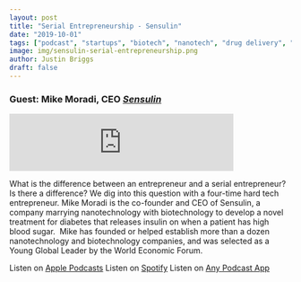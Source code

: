 ```yaml
---
layout: post
title: "Serial Entrepreneurship - Sensulin"
date: "2019-10-01"
tags: ["podcast", "startups", "biotech", "nanotech", "drug delivery", "diabetes"]
image: img/sensulin-serial-entrepreneurship.png
author: Justin Briggs
draft: false
---
```


### Guest: Mike Moradi, CEO [*Sensulin*](https://www.sensulin.com/)

<iframe src="https://anchor.fm/tomorrowscale/embed/episodes/Serial-Entrepreneurship-with-Mike-Moradi---Sensulin-e5o61u/a-apcd03" width="400px" height="102px" frameborder="0" scrolling="no"></iframe>

What is the difference between an entrepreneur and a serial entrepreneur? Is there a difference? We dig into this question with a four-time hard tech entrepreneur. Mike Moradi is the co-founder and CEO of Sensulin, a company marrying nanotechnology with biotechnology to develop a novel treatment for diabetes that releases insulin on when a patient has high blood sugar.  Mike has founded or helped establish more than a dozen nanotechnology and biotechnology companies, and was selected as a Young Global Leader by the World Economic Forum.

Listen on [Apple Podcasts](https://podcasts.apple.com/us/podcast/serial-entrepreneurship-with-mike-moradi-sensulin/id1472883653?i=1000451987912)
Listen on [Spotify](https://open.spotify.com/show/6PqybxGA3Qy4L6SpBlPaDc)
Listen on [Any Podcast App](https://anchor.fm/tomorrowscale/episodes/Serial-Entrepreneurship-with-Mike-Moradi---Sensulin-e5o61u)